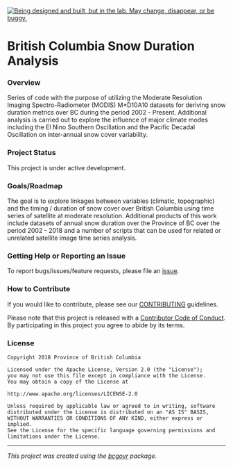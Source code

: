 <a id="devex-badge" rel="Exploration" href="https://github.com/BCDevExchange/assets/blob/master/README.md"><img alt="Being designed and built, but in the lab. May change, disappear, or be buggy." style="border-width:0" src="https://assets.bcdevexchange.org/images/badges/exploration.svg" title="Being designed and built, but in the lab. May change, disappear, or be buggy." /></a>

British Columbia Snow Duration Analysis
=======================================

### Overview

Series of code with the purpose of utilizing the Moderate Resolution Imaging Spectro-Radiometer (MODIS) M*D10A10 datasets for deriving snow duration metrics over BC during the period 2002 - Present. Additional analysis is carried out to explore the influence of major climate modes including the El Nino Southern Oscillation and the Pacific Decadal Oscillation on inter-annual snow cover variability.  

### Project Status

This project is under active development.

### Goals/Roadmap

The goal is to explore linkages between variables (climatic, topographic) and the timing / duration of snow cover over British Columbia using time series of satellite at moderate resolution. Additional products of this work include datasets of annual snow duration over the Province of BC over the period 2002 - 2018 and a number of scripts that can be used for related or unrelated satellite image time series analysis. 

### Getting Help or Reporting an Issue

To report bugs/issues/feature requests, please file an [issue](https://github.com/bcgov/snow-dur-analysis/issues/).

### How to Contribute

If you would like to contribute, please see our [CONTRIBUTING](CONTRIBUTING.md) guidelines.

Please note that this project is released with a [Contributor Code of Conduct](CODE_OF_CONDUCT.md). By participating in this project you agree to abide by its terms.

### License

    Copyright 2018 Province of British Columbia

    Licensed under the Apache License, Version 2.0 (the "License");
    you may not use this file except in compliance with the License.
    You may obtain a copy of the License at

    http://www.apache.org/licenses/LICENSE-2.0

    Unless required by applicable law or agreed to in writing, software distributed under the License is distributed on an "AS IS" BASIS,
    WITHOUT WARRANTIES OR CONDITIONS OF ANY KIND, either express or implied.
    See the License for the specific language governing permissions and limitations under the License.

------------------------------------------------------------------------

*This project was created using the [bcgovr](https://github.com/bcgov/bcgovr) package.*
